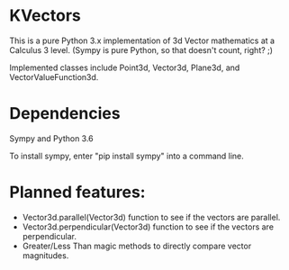 # KVectors
This is a pure Python 3.x implementation of 3d Vector mathematics at a Calculus 3 level.
(Sympy is pure Python, so that doesn't count, right? ;)

Implemented classes include Point3d, Vector3d, Plane3d, and VectorValueFunction3d.

# Dependencies
Sympy and Python 3.6

To install sympy, enter "pip install sympy" into a command line.

# Planned features:
- Vector3d.parallel(Vector3d) function to see if the vectors are parallel.
- Vector3d.perpendicular(Vector3d) function to see if the vectors are perpendicular.
- Greater/Less Than magic methods to directly compare vector magnitudes.
